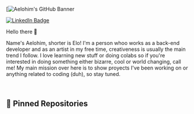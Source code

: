 
<!---
aeloh1m/aeloh1m is a ✨ special ✨ repository because its `README.md` (this file) appears on your GitHub profile.
You can click the Preview link to take a look at your changes.
--->


[![Aelohim's GitHub Banner](https://user-images.githubusercontent.com/88952319/178077729-a42db5c3-5b5e-4eed-b9b5-9e05c5441812.png)


[![LinkedIn Badge](https://img.shields.io/badge/LinkedIn-Profile-informational?style=flat&logo=linkedin&logoColor=white&color=0D76A8)](https://www.linkedin.com/in/aelohim/)


Hello there 👋

Name's Aelohim, shorter is Elo! I'm a person whoo works as a back-end developer and as an artist in my free time, creativeness is usually the main trend I follow.
I love learning new stuff or doing colabs so if you're interested in doing something either bizarre, cool or world changing, call me! 
My main mission over here is to show proyects I've been working on or anything related to coding (duh), so stay tuned.

<br>

## 📌 Pinned Repositories

<!-- Pinned Repositories -- >

<br>

<a href="https://github.com/aeloh1m/ReactJS-mini-app.git">
  <img align="center" style="margin:1rem 0.5rem" src="https://github-readme-stats.vercel.app/api/pin/?username=aeloh1m&repo=officeapi&title_color=ffffff&text_color=F7F300&icon_color=7A609E&bg_color=1A1B27" />
</a>

<br>

<a href="https://github.com/aeloh1m/Trabajo-Pr-ctico-N-1-AySO">
  <img align="center" style="margin:1rem 0.5rem" src="https://github-readme-stats.vercel.app/api/pin/?username=aeloh1m&repo=officeapi&title_color=ffffff&text_color=F7F300&icon_color=7A609E&bg_color=1A1B27" />
</a>

<br>

<a href="https://github.com/aeloh1m/tup-lc2-clima-app">
  <img align="center" style="margin:1rem 0.5rem" src="https://github-readme-stats.vercel.app/api/pin/?username=aeloh1m&repo=officeapi&title_color=ffffff&text_color=F7F300&icon_color=7A609E&bg_color=1A1B27" />
</a>

<a href="https://github.com/aeloh1m/Practica4-tkinter-app">
  <img align="center" style="margin:1rem 0.5rem" src="https://github-readme-stats.vercel.app/api/pin/?username=aeloh1m&repo=officeapi&title_color=ffffff&text_color=F7F300&icon_color=7A609E&bg_color=1A1B27" />
</a>

<br>
<br>

## &#x1f4c8; GitHub Stats

<br>

<a href="https://github.com/aeloh1m">
  <img align="center" style="margin:0.5rem" src="https://github-readme-stats.vercel.app/api/top-langs/?username=aeloh1m&repo=officeapi&title_color=ffffff&text_color=F7F300&icon_color=7A609E&bg_color=1A1B27" />
</a>

<br>


## Feel free to contact me: melowgz@gmail.com

